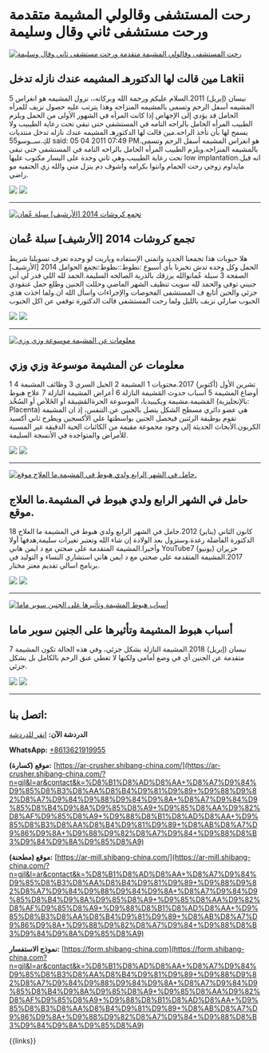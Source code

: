 # رحت المستشفى وقالولي المشيمة متقدمة ورحت مستشفى ثاني وقال وسليمة

<a href="https://swt.shibang-china.com/?n=gjl&l=ar&img&k=%D8%B1%D8%AD%D8%AA+%D8%A7%D9%84%D9%85%D8%B3%D8%AA%D8%B4%D9%81%D9%89+%D9%88%D9%82%D8%A7%D9%84%D9%88%D9%84%D9%8A+%D8%A7%D9%84%D9%85%D8%B4%D9%8A%D9%85%D8%A9+%D9%85%D8%AA%D9%82%D8%AF%D9%85%D8%A9+%D9%88%D8%B1%D8%AD%D8%AA+%D9%85%D8%B3%D8%AA%D8%B4%D9%81%D9%89+%D8%AB%D8%A7%D9%86%D9%8A+%D9%88%D9%82%D8%A7%D9%84+%D9%88%D8%B3%D9%84%D9%8A%D9%85%D8%A9" target="_blank">![رحت المستشفى وقالولي المشيمة متقدمة ورحت مستشفى ثاني وقال وسليمة](http://static.shibang-china.com/all-800x300/505.jpg)</a>

## مين قالت لها الدكتورهـ المشيمه عندك نازله تدخل Lakii
5 نيسان (إبريل) 2011.السلام عليكم ورحمة الله وبركاته،، نزول المشيمه هو انغراس المشيمه أسفل الرحم وتسمى بالمشيمه المنزاحه وهذا يترتب عليه حصول نزيف للمرأه الحامل قد يؤدي إلى الإجهاض إذا كانت المرأه في الشهور الأولى من الحمل ويلزم الطبيب المرأه الحامل بالراحه التامه في المستشفى حتى تبقى تحت رعاية الطيبيب ولا يسمح لها بأن تأخذ الراحه.مين قالت لها الدكتورهـ المشيمه عندك نازله تدخل منتديات لكِ.ســوسو55 said: 05 04 2011 07:49 PM.هو انغراس المشيمه أسفل الرحم وتسمى بالمشيمه المنزاحه.ويلزم الطبيب المرأه الحامل بالراحه التامه في المستشفى حتى تبقى تحت رعاية الطيبيب.وهي ثاني وحدة على اليسار مكتوب عليها low implantation.انه قبل مايداوم زوجي رحت الحمام وانتوا بكرامه واشوف دم ينزل مني والله زي الحنفيه مو راضي.


<a href="https://whatsapp.shibangsoft.com/WhatsApp.php" target="_blank" title="WhatsApp">![](http://static.shibang-china.com/icon/whatsapp.png)</a> <a href="https://swt.shibang-china.com/?n=gjl&l=ar&icon&k=%D8%B1%D8%AD%D8%AA+%D8%A7%D9%84%D9%85%D8%B3%D8%AA%D8%B4%D9%81%D9%89+%D9%88%D9%82%D8%A7%D9%84%D9%88%D9%84%D9%8A+%D8%A7%D9%84%D9%85%D8%B4%D9%8A%D9%85%D8%A9+%D9%85%D8%AA%D9%82%D8%AF%D9%85%D8%A9+%D9%88%D8%B1%D8%AD%D8%AA+%D9%85%D8%B3%D8%AA%D8%B4%D9%81%D9%89+%D8%AB%D8%A7%D9%86%D9%8A+%D9%88%D9%82%D8%A7%D9%84+%D9%88%D8%B3%D9%84%D9%8A%D9%85%D8%A9" target="_blank">![](http://static.shibang-china.com/icon/chat-ar.png)</a>

---

<a href="https://swt.shibang-china.com/?n=gjl&l=ar&img&k=%D8%B1%D8%AD%D8%AA+%D8%A7%D9%84%D9%85%D8%B3%D8%AA%D8%B4%D9%81%D9%89+%D9%88%D9%82%D8%A7%D9%84%D9%88%D9%84%D9%8A+%D8%A7%D9%84%D9%85%D8%B4%D9%8A%D9%85%D8%A9+%D9%85%D8%AA%D9%82%D8%AF%D9%85%D8%A9+%D9%88%D8%B1%D8%AD%D8%AA+%D9%85%D8%B3%D8%AA%D8%B4%D9%81%D9%89+%D8%AB%D8%A7%D9%86%D9%8A+%D9%88%D9%82%D8%A7%D9%84+%D9%88%D8%B3%D9%84%D9%8A%D9%85%D8%A9" target="_blank">![تجمع كروشات 2014 [الأرشيف] سبلة عُمان](http://static.shibang-china.com/all-800x300/1192.jpg)</a>

## تجمع كروشات 2014 [الأرشيف] سبلة عُمان
هلا حبوبات هذا تجمعنا الجديد واتمنى الإستفاده وياريت لو وحده تعرف تسويلنا شريط الحمل وكل وحده تدش تخبرنا بأي أسبوع :نطوط::نطوط:تجمع الحوامل 2014 [الأرشيف] الصفحة 3 سبلة عُمانوالله يرزقك بالذرية الصالحه السليمة.الحمد لله اللي قدر لي أني جنيني توفي والحمد لله سويت تنظيف الشهر الماضي وحللت الجنين وطلع حمل عنقودي جزئي والحين أتابع ف المستشفى الفحوصات والإجراءات واسأل الله ان.ولما اخذت هذي الحبوب صارلي نزيف بالليل ولما رحت المستشفى قالت الدكتورة توقفي عن اكل الحبوب


<a href="https://whatsapp.shibangsoft.com/WhatsApp.php" target="_blank" title="WhatsApp">![](http://static.shibang-china.com/icon/whatsapp.png)</a> <a href="https://swt.shibang-china.com/?n=gjl&l=ar&icon&k=%D8%B1%D8%AD%D8%AA+%D8%A7%D9%84%D9%85%D8%B3%D8%AA%D8%B4%D9%81%D9%89+%D9%88%D9%82%D8%A7%D9%84%D9%88%D9%84%D9%8A+%D8%A7%D9%84%D9%85%D8%B4%D9%8A%D9%85%D8%A9+%D9%85%D8%AA%D9%82%D8%AF%D9%85%D8%A9+%D9%88%D8%B1%D8%AD%D8%AA+%D9%85%D8%B3%D8%AA%D8%B4%D9%81%D9%89+%D8%AB%D8%A7%D9%86%D9%8A+%D9%88%D9%82%D8%A7%D9%84+%D9%88%D8%B3%D9%84%D9%8A%D9%85%D8%A9" target="_blank">![](http://static.shibang-china.com/icon/chat-ar.png)</a>

---

<a href="https://swt.shibang-china.com/?n=gjl&l=ar&img&k=%D8%B1%D8%AD%D8%AA+%D8%A7%D9%84%D9%85%D8%B3%D8%AA%D8%B4%D9%81%D9%89+%D9%88%D9%82%D8%A7%D9%84%D9%88%D9%84%D9%8A+%D8%A7%D9%84%D9%85%D8%B4%D9%8A%D9%85%D8%A9+%D9%85%D8%AA%D9%82%D8%AF%D9%85%D8%A9+%D9%88%D8%B1%D8%AD%D8%AA+%D9%85%D8%B3%D8%AA%D8%B4%D9%81%D9%89+%D8%AB%D8%A7%D9%86%D9%8A+%D9%88%D9%82%D8%A7%D9%84+%D9%88%D8%B3%D9%84%D9%8A%D9%85%D8%A9" target="_blank">![معلومات عن المشيمة موسوعة وزي وزي](http://static.shibang-china.com/all-800x300/1179.jpg)</a>

## معلومات عن المشيمة موسوعة وزي وزي
1 تشرين الأول (أكتوبر) 2017.محتويات 1 المشيمة 2 الحبل السري 3 وظائف المشيمة 4 أوضاع المشيمة 5 أسباب حدوث المَشيمة النازلة 6 أعراض المشيمة النازلة 7 علاج هبوط المَشيمة.مشيمة ويكيبيديا، الموسوعة الحرةالمَشِيمَة أو الخَلاَص أو السُخْد (بالإنجليزية: Placenta) هي عضو دائري مسطح الشكل يتصل بالجنين عن.التنفس، إذ ان المشيمة تقوم بوظيفة الرئتين فيحصل الجنين بواسطتها علي الأكسجين ويطرح ثاني أكسيد الكربون.الأبحاث الحديثة إلى وجود مجموعة مقيمة من الكائنات الحية الدقيقة غير المسببة للأمراض والمتواجدة في الأنسجة السليمة.


<a href="https://whatsapp.shibangsoft.com/WhatsApp.php" target="_blank" title="WhatsApp">![](http://static.shibang-china.com/icon/whatsapp.png)</a> <a href="https://swt.shibang-china.com/?n=gjl&l=ar&icon&k=%D8%B1%D8%AD%D8%AA+%D8%A7%D9%84%D9%85%D8%B3%D8%AA%D8%B4%D9%81%D9%89+%D9%88%D9%82%D8%A7%D9%84%D9%88%D9%84%D9%8A+%D8%A7%D9%84%D9%85%D8%B4%D9%8A%D9%85%D8%A9+%D9%85%D8%AA%D9%82%D8%AF%D9%85%D8%A9+%D9%88%D8%B1%D8%AD%D8%AA+%D9%85%D8%B3%D8%AA%D8%B4%D9%81%D9%89+%D8%AB%D8%A7%D9%86%D9%8A+%D9%88%D9%82%D8%A7%D9%84+%D9%88%D8%B3%D9%84%D9%8A%D9%85%D8%A9" target="_blank">![](http://static.shibang-china.com/icon/chat-ar.png)</a>

---

<a href="https://swt.shibang-china.com/?n=gjl&l=ar&img&k=%D8%B1%D8%AD%D8%AA+%D8%A7%D9%84%D9%85%D8%B3%D8%AA%D8%B4%D9%81%D9%89+%D9%88%D9%82%D8%A7%D9%84%D9%88%D9%84%D9%8A+%D8%A7%D9%84%D9%85%D8%B4%D9%8A%D9%85%D8%A9+%D9%85%D8%AA%D9%82%D8%AF%D9%85%D8%A9+%D9%88%D8%B1%D8%AD%D8%AA+%D9%85%D8%B3%D8%AA%D8%B4%D9%81%D9%89+%D8%AB%D8%A7%D9%86%D9%8A+%D9%88%D9%82%D8%A7%D9%84+%D9%88%D8%B3%D9%84%D9%8A%D9%85%D8%A9" target="_blank">![حامل في الشهر الرابع ولدي هبوط في المشيمة.ما العلاج موقع.](http://static.shibang-china.com/all-800x300/736.jpg)</a>

## حامل في الشهر الرابع ولدي هبوط في المشيمة.ما العلاج موقع.
18 كانون الثاني (يناير) 2012.حامل في الشهر الرابع ولدي هبوط في المشيمة ما العلاج الدكتورة الفاضلة رغدة.وستزول بعد الولادة إن شاء الله وتعتبر تغيرات سليمة,هدفها أولا وأخيرا.المشيمة المتقدمة على صحتي مع د ايمن هاني YouTube7 حزيران (يونيو) 2017.المشيمة المتقدمة على صحتي مع د ايمن هاني استشاري النساء و التوليد في برنامج اسالي تقديم معتز مختار.


<a href="https://whatsapp.shibangsoft.com/WhatsApp.php" target="_blank" title="WhatsApp">![](http://static.shibang-china.com/icon/whatsapp.png)</a> <a href="https://swt.shibang-china.com/?n=gjl&l=ar&icon&k=%D8%B1%D8%AD%D8%AA+%D8%A7%D9%84%D9%85%D8%B3%D8%AA%D8%B4%D9%81%D9%89+%D9%88%D9%82%D8%A7%D9%84%D9%88%D9%84%D9%8A+%D8%A7%D9%84%D9%85%D8%B4%D9%8A%D9%85%D8%A9+%D9%85%D8%AA%D9%82%D8%AF%D9%85%D8%A9+%D9%88%D8%B1%D8%AD%D8%AA+%D9%85%D8%B3%D8%AA%D8%B4%D9%81%D9%89+%D8%AB%D8%A7%D9%86%D9%8A+%D9%88%D9%82%D8%A7%D9%84+%D9%88%D8%B3%D9%84%D9%8A%D9%85%D8%A9" target="_blank">![](http://static.shibang-china.com/icon/chat-ar.png)</a>

---

<a href="https://swt.shibang-china.com/?n=gjl&l=ar&img&k=%D8%B1%D8%AD%D8%AA+%D8%A7%D9%84%D9%85%D8%B3%D8%AA%D8%B4%D9%81%D9%89+%D9%88%D9%82%D8%A7%D9%84%D9%88%D9%84%D9%8A+%D8%A7%D9%84%D9%85%D8%B4%D9%8A%D9%85%D8%A9+%D9%85%D8%AA%D9%82%D8%AF%D9%85%D8%A9+%D9%88%D8%B1%D8%AD%D8%AA+%D9%85%D8%B3%D8%AA%D8%B4%D9%81%D9%89+%D8%AB%D8%A7%D9%86%D9%8A+%D9%88%D9%82%D8%A7%D9%84+%D9%88%D8%B3%D9%84%D9%8A%D9%85%D8%A9" target="_blank">![أسباب هبوط المشيمة وتأثيرها على الجنين سوبر ماما](http://static.shibang-china.com/all-800x300/96.jpg)</a>

## أسباب هبوط المشيمة وتأثيرها على الجنين سوبر ماما
7 نيسان (إبريل) 2018.المشيمة النازلة بشكل جزئي، وفي هذه الحالة تكون المشيمة متقدمة عن الجنين أي في وضع أمامي ولكنها لا تغطي عنق الرحم بالكامل بل بشكل جزئي.

<a href="https://whatsapp.shibangsoft.com/WhatsApp.php" target="_blank" title="WhatsApp">![](http://static.shibang-china.com/icon/whatsapp.png)</a> <a href="https://swt.shibang-china.com/?n=gjl&l=ar&icon&k=%D8%B1%D8%AD%D8%AA+%D8%A7%D9%84%D9%85%D8%B3%D8%AA%D8%B4%D9%81%D9%89+%D9%88%D9%82%D8%A7%D9%84%D9%88%D9%84%D9%8A+%D8%A7%D9%84%D9%85%D8%B4%D9%8A%D9%85%D8%A9+%D9%85%D8%AA%D9%82%D8%AF%D9%85%D8%A9+%D9%88%D8%B1%D8%AD%D8%AA+%D9%85%D8%B3%D8%AA%D8%B4%D9%81%D9%89+%D8%AB%D8%A7%D9%86%D9%8A+%D9%88%D9%82%D8%A7%D9%84+%D9%88%D8%B3%D9%84%D9%8A%D9%85%D8%A9" target="_blank">![](http://static.shibang-china.com/icon/chat-ar.png)</a>

---
## اتصل بنا:

**الدردشة الآن:** [انقر للدردشة](https://swt.shibang-china.com?n=gjl&l=ar&contact&k=%D8%B1%D8%AD%D8%AA+%D8%A7%D9%84%D9%85%D8%B3%D8%AA%D8%B4%D9%81%D9%89+%D9%88%D9%82%D8%A7%D9%84%D9%88%D9%84%D9%8A+%D8%A7%D9%84%D9%85%D8%B4%D9%8A%D9%85%D8%A9+%D9%85%D8%AA%D9%82%D8%AF%D9%85%D8%A9+%D9%88%D8%B1%D8%AD%D8%AA+%D9%85%D8%B3%D8%AA%D8%B4%D9%81%D9%89+%D8%AB%D8%A7%D9%86%D9%8A+%D9%88%D9%82%D8%A7%D9%84+%D9%88%D8%B3%D9%84%D9%8A%D9%85%D8%A9)

**WhatsApp:**  [+8613621919955](https://whatsapp.shibangsoft.com/WhatsApp.php)

**موقع (كسارة):** [https://ar-crusher.shibang-china.com/](https://ar-crusher.shibang-china.com/?n=gjl&l=ar&contact&k=%D8%B1%D8%AD%D8%AA+%D8%A7%D9%84%D9%85%D8%B3%D8%AA%D8%B4%D9%81%D9%89+%D9%88%D9%82%D8%A7%D9%84%D9%88%D9%84%D9%8A+%D8%A7%D9%84%D9%85%D8%B4%D9%8A%D9%85%D8%A9+%D9%85%D8%AA%D9%82%D8%AF%D9%85%D8%A9+%D9%88%D8%B1%D8%AD%D8%AA+%D9%85%D8%B3%D8%AA%D8%B4%D9%81%D9%89+%D8%AB%D8%A7%D9%86%D9%8A+%D9%88%D9%82%D8%A7%D9%84+%D9%88%D8%B3%D9%84%D9%8A%D9%85%D8%A9)

**موقع (مطحنة):** [https://ar-mill.shibang-china.com/](https://ar-mill.shibang-china.com/?n=gjl&l=ar&contact&k=%D8%B1%D8%AD%D8%AA+%D8%A7%D9%84%D9%85%D8%B3%D8%AA%D8%B4%D9%81%D9%89+%D9%88%D9%82%D8%A7%D9%84%D9%88%D9%84%D9%8A+%D8%A7%D9%84%D9%85%D8%B4%D9%8A%D9%85%D8%A9+%D9%85%D8%AA%D9%82%D8%AF%D9%85%D8%A9+%D9%88%D8%B1%D8%AD%D8%AA+%D9%85%D8%B3%D8%AA%D8%B4%D9%81%D9%89+%D8%AB%D8%A7%D9%86%D9%8A+%D9%88%D9%82%D8%A7%D9%84+%D9%88%D8%B3%D9%84%D9%8A%D9%85%D8%A9)

**نموذج الاستفسار:** [https://form.shibang-china.com](https://form.shibang-china.com?n=gjl&l=ar&contact&k=%D8%B1%D8%AD%D8%AA+%D8%A7%D9%84%D9%85%D8%B3%D8%AA%D8%B4%D9%81%D9%89+%D9%88%D9%82%D8%A7%D9%84%D9%88%D9%84%D9%8A+%D8%A7%D9%84%D9%85%D8%B4%D9%8A%D9%85%D8%A9+%D9%85%D8%AA%D9%82%D8%AF%D9%85%D8%A9+%D9%88%D8%B1%D8%AD%D8%AA+%D9%85%D8%B3%D8%AA%D8%B4%D9%81%D9%89+%D8%AB%D8%A7%D9%86%D9%8A+%D9%88%D9%82%D8%A7%D9%84+%D9%88%D8%B3%D9%84%D9%8A%D9%85%D8%A9)

{{links}}
